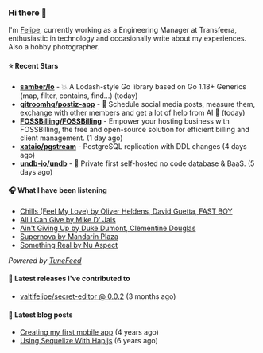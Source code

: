 ### Hi there 👋

I'm [Felipe](https://felipevm.com), currently working as a Engineering Manager at Transfeera, enthusiastic in technology and occasionally write about my experiences. Also a hobby photographer.

#### ⭐ Recent Stars
- **[samber/lo](https://github.com/samber/lo)** - 💥  A Lodash-style Go library based on Go 1.18&#43; Generics (map, filter, contains, find...) (today)
- **[gitroomhq/postiz-app](https://github.com/gitroomhq/postiz-app)** - 📨 Schedule social media posts, measure them, exchange with other members and get a lot of help from AI 🚀 (today)
- **[FOSSBilling/FOSSBilling](https://github.com/FOSSBilling/FOSSBilling)** - Empower your hosting business with FOSSBilling, the free and open-source solution for efficient billing and client management. (1 day ago)
- **[xataio/pgstream](https://github.com/xataio/pgstream)** - PostgreSQL replication with DDL changes (4 days ago)
- **[undb-io/undb](https://github.com/undb-io/undb)** - 🚀 Private first self-hosted no code database &amp; BaaS. (5 days ago)

#### 🎧 What I have been listening
- [Chills (Feel My Love) by Oliver Heldens, David Guetta, FAST BOY](https://open.spotify.com/track/0jjE8w7Rtu3NCImWhKKX8x)
- [All I Can Give by Mike D&#39; Jais](https://open.spotify.com/track/6tdpypVQEIZeH5yCtEp1m6)
- [Ain&#39;t Giving Up by Duke Dumont, Clementine Douglas](https://open.spotify.com/track/4w0p0jhWegRvJmHOPI3lN9)
- [Supernova by Mandarin Plaza](https://open.spotify.com/track/2La7WbDcWqU1tIJDOe6UHq)
- [Something Real by Nu Aspect](https://open.spotify.com/track/4LOZluaGCD0yueMvqDfZn8)

_Powered by [TuneFeed](https://tunefeed.app?ref=valtlfelipe-gh-profile)_ 

#### 🚀 Latest releases I've contributed to


- [valtlfelipe/secret-editor @ 0.0.2](https://github.com/valtlfelipe/secret-editor/releases/tag/0.0.2) (3 months ago)

#### 📄 Latest blog posts
- [Creating my first mobile app](https://felipevm.com/posts/creating-my-first-mobile-app/) (4 years ago)
- [Using Sequelize With Hapijs](https://felipevm.com/posts/using-sequelize-with-hapijs/) (6 years ago)
